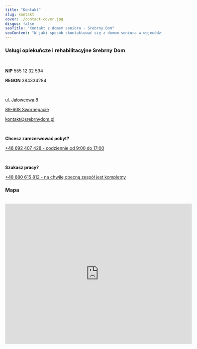 ```yaml
---
title: "Kontakt"
slug: kontakt
cover: ./contact-cover.jpg
disqus: false
seoTitle: "Kontakt z domem seniora - Srebrny Dom"
seoContent: "W jaki sposób skontaktować się z domem seniora w województwie pomorskim?"
---
```


### Usługi opiekuńcze i rehabilitacyjne Srebrny Dom

<br/>

**NIP** 555 12 32 594

**REGON** 384334284

<br/>

[ul. Jałowcowa 8](https://www.google.com/maps/place/53°52'08.8%22N+17°29'41.1%22E/@53.8691142,17.4925622,694m/data=!3m2!1e3!4b1!4m9!1m2!2m1!1sJałowcowa+8+Swornegacie!3m5!1s0x0:0x0!7e2!8m2!3d53.8691161!4d17.494753")

[89-608 Swornegacie](https://www.google.com/maps/place/53°52'08.8%22N+17°29'41.1%22E/@53.8691142,17.4925622,694m/data=!3m2!1e3!4b1!4m9!1m2!2m1!1sJałowcowa+8+Swornegacie!3m5!1s0x0:0x0!7e2!8m2!3d53.8691161!4d17.494753")

[kontakt@srebrnydom.pl](mailto:kontakt@srebrnydom.pl)

<br/>

**Chcesz zarezerwować pobyt?**

[+48 692 407 428 - codziennie od 9:00 do 17:00](tel:+48692407428)

<br/>

**Szukasz pracy?**

[+48 880 615 812 - na chwilę obecną zespół jest kompletny](tel:+48880615812)

### Mapa
<br/>
<iframe src="https://www.google.com/maps/embed?pb=!1m14!1m8!1m3!1d9410.103678313948!2d17.4946838!3d53.8690776!3m2!1i1024!2i768!4f13.1!3m3!1m2!1s0x0%3A0xf227301449af310d!2sSrebrny%20Dom%20Us%C5%82ugi%20Rehabilitacyjne%20i%20Opieku%C5%84cze!5e0!3m2!1spl!2spl!4v1623739565013!5m2!1spl!2spl" width="600" height="450" style="border:0;" allowfullscreen="" loading="lazy"></iframe>
</iframe>